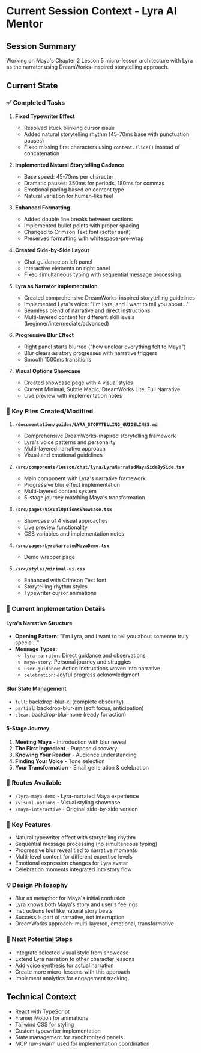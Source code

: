 # Current Session Context - Lyra AI Mentor

## Session Summary
Working on Maya's Chapter 2 Lesson 5 micro-lesson architecture with Lyra as the narrator using DreamWorks-inspired storytelling approach.

## Current State

### ✅ Completed Tasks
1. **Fixed Typewriter Effect** 
   - Resolved stuck blinking cursor issue
   - Added natural storytelling rhythm (45-70ms base with punctuation pauses)
   - Fixed missing first characters using `content.slice()` instead of concatenation

2. **Implemented Natural Storytelling Cadence**
   - Base speed: 45-70ms per character
   - Dramatic pauses: 350ms for periods, 180ms for commas
   - Emotional pacing based on content type
   - Natural variation for human-like feel

3. **Enhanced Formatting**
   - Added double line breaks between sections
   - Implemented bullet points with proper spacing
   - Changed to Crimson Text font (softer serif)
   - Preserved formatting with whitespace-pre-wrap

4. **Created Side-by-Side Layout**
   - Chat guidance on left panel
   - Interactive elements on right panel
   - Fixed simultaneous typing with sequential message processing

5. **Lyra as Narrator Implementation**
   - Created comprehensive DreamWorks-inspired storytelling guidelines
   - Implemented Lyra's voice: "I'm Lyra, and I want to tell you about..."
   - Seamless blend of narrative and direct instructions
   - Multi-layered content for different skill levels (beginner/intermediate/advanced)

6. **Progressive Blur Effect**
   - Right panel starts blurred ("how unclear everything felt to Maya")
   - Blur clears as story progresses with narrative triggers
   - Smooth 1500ms transitions

7. **Visual Options Showcase**
   - Created showcase page with 4 visual styles
   - Current Minimal, Subtle Magic, DreamWorks Lite, Full Narrative
   - Live preview with implementation notes

### 📁 Key Files Created/Modified

1. **`/documentation/guides/LYRA_STORYTELLING_GUIDELINES.md`**
   - Comprehensive DreamWorks-inspired storytelling framework
   - Lyra's voice patterns and personality
   - Multi-layered narrative approach
   - Visual and emotional guidelines

2. **`/src/components/lesson/chat/lyra/LyraNarratedMayaSideBySide.tsx`**
   - Main component with Lyra's narrative framework
   - Progressive blur effect implementation
   - Multi-layered content system
   - 5-stage journey matching Maya's transformation

3. **`/src/pages/VisualOptionsShowcase.tsx`**
   - Showcase of 4 visual approaches
   - Live preview functionality
   - CSS variables and implementation notes

4. **`/src/pages/LyraNarratedMayaDemo.tsx`**
   - Demo wrapper page

5. **`/src/styles/minimal-ui.css`**
   - Enhanced with Crimson Text font
   - Storytelling rhythm styles
   - Typewriter cursor animations

### 🎨 Current Implementation Details

#### Lyra's Narrative Structure
- **Opening Pattern**: "I'm Lyra, and I want to tell you about someone truly special..."
- **Message Types**: 
  - `lyra-narrator`: Direct guidance and observations
  - `maya-story`: Personal journey and struggles
  - `user-guidance`: Action instructions woven into narrative
  - `celebration`: Joyful progress acknowledgment

#### Blur State Management
- `full`: backdrop-blur-xl (complete obscurity)
- `partial`: backdrop-blur-sm (soft focus, anticipation)
- `clear`: backdrop-blur-none (ready for action)

#### 5-Stage Journey
1. **Meeting Maya** - Introduction with blur reveal
2. **The First Ingredient** - Purpose discovery
3. **Knowing Your Reader** - Audience understanding
4. **Finding Your Voice** - Tone selection
5. **Your Transformation** - Email generation & celebration

### 🔗 Routes Available
- `/lyra-maya-demo` - Lyra-narrated Maya experience
- `/visual-options` - Visual styling showcase
- `/maya-interactive` - Original side-by-side version

### 🎯 Key Features
- Natural typewriter effect with storytelling rhythm
- Sequential message processing (no simultaneous typing)
- Progressive blur reveal tied to narrative moments
- Multi-level content for different expertise levels
- Emotional expression changes for Lyra avatar
- Celebration moments integrated into story flow

### 💡 Design Philosophy
- Blur as metaphor for Maya's initial confusion
- Lyra knows both Maya's story and user's feelings
- Instructions feel like natural story beats
- Success is part of narrative, not interruption
- DreamWorks approach: multi-layered, emotional, transformative

### 🚀 Next Potential Steps
- Integrate selected visual style from showcase
- Extend Lyra narration to other character lessons
- Add voice synthesis for actual narration
- Create more micro-lessons with this approach
- Implement analytics for engagement tracking

## Technical Context
- React with TypeScript
- Framer Motion for animations
- Tailwind CSS for styling
- Custom typewriter implementation
- State management for synchronized panels
- MCP ruv-swarm used for implementation coordination